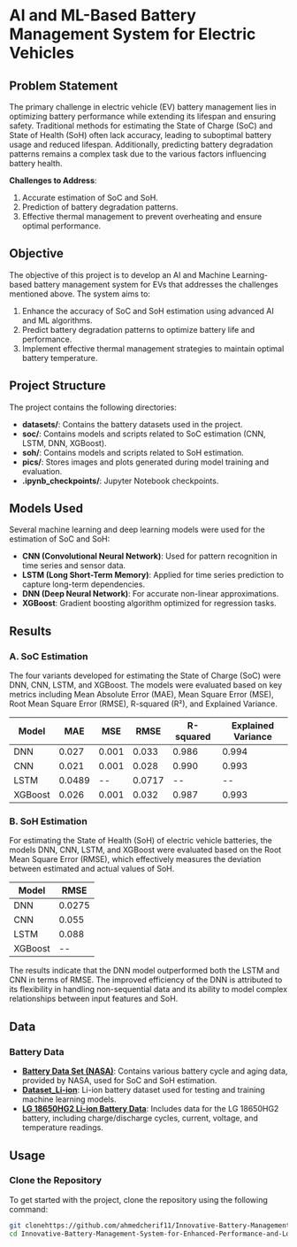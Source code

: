# AI and ML-Based Battery Management System for Electric Vehicles

## Problem Statement
The primary challenge in electric vehicle (EV) battery management lies in optimizing battery performance while extending its lifespan and ensuring safety. Traditional methods for estimating the State of Charge (SoC) and State of Health (SoH) often lack accuracy, leading to suboptimal battery usage and reduced lifespan. Additionally, predicting battery degradation patterns remains a complex task due to the various factors influencing battery health.

**Challenges to Address**:
1. Accurate estimation of SoC and SoH.
2. Prediction of battery degradation patterns.
3. Effective thermal management to prevent overheating and ensure optimal performance.

## Objective
The objective of this project is to develop an AI and Machine Learning-based battery management system for EVs that addresses the challenges mentioned above. The system aims to:
1. Enhance the accuracy of SoC and SoH estimation using advanced AI and ML algorithms.
2. Predict battery degradation patterns to optimize battery life and performance.
3. Implement effective thermal management strategies to maintain optimal battery temperature.

## Project Structure
The project contains the following directories:
- **datasets/**: Contains the battery datasets used in the project.
- **soc/**: Contains models and scripts related to SoC estimation (CNN, LSTM, DNN, XGBoost).
- **soh/**: Contains models and scripts related to SoH estimation.
- **pics/**: Stores images and plots generated during model training and evaluation.
- **.ipynb_checkpoints/**: Jupyter Notebook checkpoints.
  
## Models Used
Several machine learning and deep learning models were used for the estimation of SoC and SoH:
- **CNN (Convolutional Neural Network)**: Used for pattern recognition in time series and sensor data.
- **LSTM (Long Short-Term Memory)**: Applied for time series prediction to capture long-term dependencies.
- **DNN (Deep Neural Network)**: For accurate non-linear approximations.
- **XGBoost**: Gradient boosting algorithm optimized for regression tasks.

## Results

### A. SoC Estimation
The four variants developed for estimating the State of Charge (SoC) were DNN, CNN, LSTM, and XGBoost. The models were evaluated based on key metrics including Mean Absolute Error (MAE), Mean Square Error (MSE), Root Mean Square Error (RMSE), R-squared (R²), and Explained Variance.

| Model   | MAE   | MSE   | RMSE  | R-squared | Explained Variance |
|---------|-------|-------|-------|-----------|---------------------|
| DNN     | 0.027 | 0.001 | 0.033 | 0.986     | 0.994               |
| CNN     | 0.021 | 0.001 | 0.028 | 0.990     | 0.993               |
| LSTM    | 0.0489| --    | 0.0717| --        | --                  |
| XGBoost | 0.026 | 0.001 | 0.032 | 0.987     | 0.993               |

### B. SoH Estimation
For estimating the State of Health (SoH) of electric vehicle batteries, the models DNN, CNN, LSTM, and XGBoost were evaluated based on the Root Mean Square Error (RMSE), which effectively measures the deviation between estimated and actual values of SoH.

| Model   | RMSE  |
|---------|-------|
| DNN     | 0.0275|
| CNN     | 0.055 |
| LSTM    | 0.088 |
| XGBoost | --    |

The results indicate that the DNN model outperformed both the LSTM and CNN in terms of RMSE. The improved efficiency of the DNN is attributed to its flexibility in handling non-sequential data and its ability to model complex relationships between input features and SoH.

## Data

### Battery Data
- **[Battery Data Set (NASA)](https://www.kaggle.com/datasets/patrickfleith/nasa-battery-dataset)**: Contains various battery cycle and aging data, provided by NASA, used for SoC and SoH estimation.
- **[Dataset_Li-ion](https://data.mendeley.com/datasets/wykht8y7tg/1)**: Li-ion battery dataset used for testing and training machine learning models.
- **[LG 18650HG2 Li-ion Battery Data](https://www.researchgate.net/publication/340602691_LG_18650HG2_Lithium-ion_Battery_Dataset)**: Includes data for the LG 18650HG2 battery, including charge/discharge cycles, current, voltage, and temperature readings.

## Usage

### Clone the Repository
To get started with the project, clone the repository using the following command:
```bash
git clonehttps://github.com/ahmedcherif11/Innovative-Battery-Management-System-for-Enhanced-Performance-and-Longevity-in-Electric-Vehicles.git
cd Innovative-Battery-Management-System-for-Enhanced-Performance-and-Longevity-in-Electric-Vehicles
```

